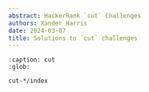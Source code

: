 ```yaml
---
abstract: HackerRank `cut` Challenges
authors: Xander Harris
date: 2024-03-07
title: Solutions to `cut` challenges
---
```


```{toctree}
:caption: cut
:glob:

cut-*/index
```

```{index} cut; shell
```

```{sectionauthor} Xander Harris <xandertheharris@gmail.com>
```
